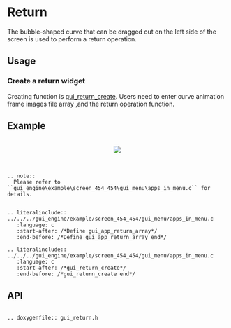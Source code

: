 # Return

The bubble-shaped curve that can be dragged out on the left side of the screen is used to perform a return operation.

## Usage

### Create a return widget

Creating function is [gui_return_create](#gui_return_create). Users need to enter curve animation frame images file array ,and the return operation function.

## Example
<br>
<div style="text-align: center"><img src="https://docs.realmcu.com/HoneyGUI/image/widgets/return.gif"  /></div>
<br>


```eval_rst

.. note::
  Please refer to ``gui_engine\example\screen_454_454\gui_menu\apps_in_menu.c`` for details.

```



```eval_rst

.. literalinclude:: ../../../gui_engine/example/screen_454_454/gui_menu/apps_in_menu.c
   :language: c
   :start-after: /*Define gui_app_return_array*/
   :end-before: /*Define gui_app_return_array end*/

.. literalinclude:: ../../../gui_engine/example/screen_454_454/gui_menu/apps_in_menu.c
   :language: c
   :start-after: /*gui_return_create*/
   :end-before: /*gui_return_create end*/

```



<span id = "gui_return_create">

## API

</span>

```eval_rst

.. doxygenfile:: gui_return.h

```
